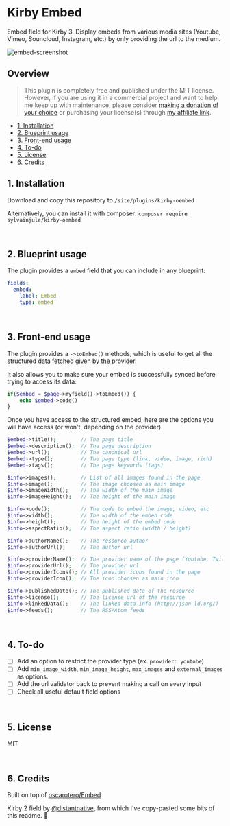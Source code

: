 # Kirby Embed

Embed field for Kirby 3. Display embeds from various media sites (Youtube, Vimeo, Souncloud, Instagram, etc.) by only providing the url to the medium.

![embed-screenshot](https://user-images.githubusercontent.com/14079751/64260995-163b3380-cf2c-11e9-85dc-77f0b8a79a1f.jpg)

## Overview

> This plugin is completely free and published under the MIT license. However, if you are using it in a commercial project and want to help me keep up with maintenance, please consider [making a donation of your choice](https://www.paypal.me/sylvainjule) or purchasing your license(s) through [my affiliate link](https://a.paddle.com/v2/click/1129/36369?link=1170).

- [1. Installation](#1-installation)
- [2. Blueprint usage](#2-blueprint-usage)
- [3. Front-end usage](#3-front-end-usage)
- [4. To-do](#4-to-do)
- [5. License](#5-license)
- [6. Credits](#6-credits)

## 1. Installation

Download and copy this repository to ```/site/plugins/kirby-oembed```

Alternatively, you can install it with composer: ```composer require sylvainjule/kirby-oembed```

<br/>

## 2. Blueprint usage

The plugin provides a `embed` field that you can include in any blueprint:

```yaml
fields:
  embed:
    label: Embed
    type: embed
```

<br/>

## 3. Front-end usage

The plugin provides a `->toEmbed()` methods, which is useful to get all the structured data fetched given by the provider.

It also allows you to make sure your embed is successfully synced before trying to access its data:

```php
if($embed = $page->myfield()->toEmbed()) {
    echo $embed->code()
}
```

Once you have access to the structured embed, here are the options you will have access (or won't, depending on the provider).

```php
$embed->title();        // The page title
$embed->description();  // The page description
$embed->url();          // The canonical url
$embed->type();         // The page type (link, video, image, rich)
$embed->tags();         // The page keywords (tags)

$info->images();        // List of all images found in the page
$info->image();         // The image choosen as main image
$info->imageWidth();    // The width of the main image
$info->imageHeight();   // The height of the main image

$info->code();          // The code to embed the image, video, etc
$info->width();         // The width of the embed code
$info->height();        // The height of the embed code
$info->aspectRatio();   // The aspect ratio (width / height)

$info->authorName();    // The resource author
$info->authorUrl();     // The author url

$info->providerName();  // The provider name of the page (Youtube, Twitter, Instagram, etc)
$info->providerUrl();   // The provider url
$info->providerIcons(); // All provider icons found in the page
$info->providerIcon();  // The icon choosen as main icon

$info->publishedDate(); // The published date of the resource
$info->license();       // The license url of the resource
$info->linkedData();    // The linked-data info (http://json-ld.org/)
$info->feeds();         // The RSS/Atom feeds
```

<br/>

## 4. To-do

- [ ] Add an option to restrict the provider type (ex. `provider: youtube`)
- [ ] Add `min_image_width`, `min_image_height`, `max_images` and `external_images` as options.
- [ ] Add the url validator back to prevent making a call on every input
- [ ] Check all useful default field options

<br/>

## 5. License

MIT

<br/>

## 6. Credits

Built on top of [oscarotero/Embed](https://github.com/oscarotero/Embed)

Kirby 2 field by [@distantnative](https://github.com/distantnative/embed), from which I've copy-pasted some bits of this readme. 👀
